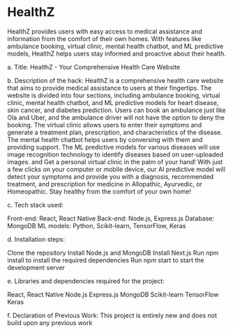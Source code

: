 # HealthZ

HealthZ provides users with easy access to medical assistance and information from the comfort of their own homes. With features like ambulance booking, virtual clinic, mental health chatbot, and ML predictive models, HealthZ helps users stay informed and proactive about their health.

a. Title: HealthZ - Your Comprehensive Health Care Website

b. Description of the hack: HealthZ is a comprehensive health care website that aims to provide medical assistance to users at their fingertips. The website is divided into four sections, including ambulance booking, virtual clinic, mental health chatbot, and ML predictive models for heart disease, skin cancer, and diabetes prediction. Users can book an ambulance just like Ola and Uber, and the ambulance driver will not have the option to deny the booking. The virtual clinic allows users to enter their symptoms and generate a treatment plan, prescription, and characteristics of the disease. The mental health chatbot helps users by conversing with them and providing support. The ML predictive models for various diseases will use image recognition technology to identify diseases based on user-uploaded images. and Get a personal virtual clinic in the palm of your hand! With just a few clicks on your computer or mobile device, our AI predictive model will detect your symptoms and provide you with a diagnosis, recommended treatment, and prescription for medicine in Allopathic, Ayurvedic, or Homeopathic. Stay healthy from the comfort of your own home!

c. Tech stack used:

Front-end: React, React Native Back-end: Node.js, Express.js Database: MongoDB ML models: Python, Scikit-learn, TensorFlow, Keras

d. Installation steps:

Clone the repository Install Node.js and MongoDB Install Next.js Run npm install to install the required dependencies Run npm start to start the development server

e. Libraries and dependencies required for the project:

React, React Native Node.js Express.js MongoDB Scikit-learn TensorFlow Keras

f. Declaration of Previous Work: This project is entirely new and does not build upon any previous work
